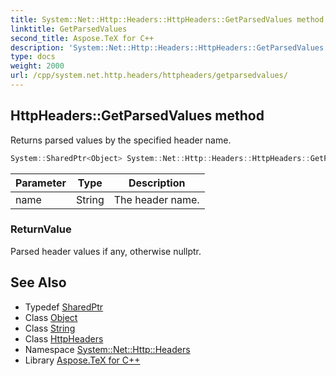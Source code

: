 ```yaml
---
title: System::Net::Http::Headers::HttpHeaders::GetParsedValues method
linktitle: GetParsedValues
second_title: Aspose.TeX for C++
description: 'System::Net::Http::Headers::HttpHeaders::GetParsedValues method. Returns parsed values by the specified header name in C++.'
type: docs
weight: 2000
url: /cpp/system.net.http.headers/httpheaders/getparsedvalues/
---
```

## HttpHeaders::GetParsedValues method


Returns parsed values by the specified header name.

```cpp
System::SharedPtr<Object> System::Net::Http::Headers::HttpHeaders::GetParsedValues(String name)
```


| Parameter | Type | Description |
| --- | --- | --- |
| name | String | The header name. |

### ReturnValue

Parsed header values if any, otherwise nullptr.

## See Also

* Typedef [SharedPtr](../../../system/sharedptr/)
* Class [Object](../../../system/object/)
* Class [String](../../../system/string/)
* Class [HttpHeaders](../)
* Namespace [System::Net::Http::Headers](../../)
* Library [Aspose.TeX for C++](../../../)
